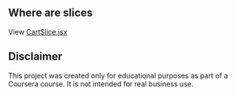 ## Where are slices

View [CartSlice.jsx](./src/store/CartSlice.jsx)

## Disclaimer

This project was created only for educational purposes as part of a Coursera course.
It is not intended for real business use.

